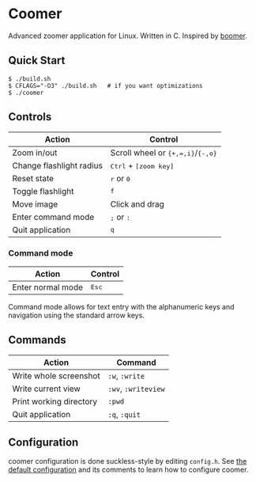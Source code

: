 # Coomer
Advanced zoomer application for Linux. Written in C. Inspired by [boomer](https://github.com/tsoding/boomer).

## Quick Start
```console
$ ./build.sh
$ CFLAGS="-O3" ./build.sh   # if you want optimizations
$ ./coomer
```

## Controls
| Action                   | Control                                             |
|--------------------------|-----------------------------------------------------|
| Zoom in/out              | Scroll wheel or <kbd>{+,=,i}</kbd>/<kbd>{-,o}</kbd> |
| Change flashlight radius | <kbd>Ctrl</kbd> + <kbd>[zoom key]</kbd>             |
| Reset state              | <kbd>r</kbd> or <kbd>0</kbd>                        |
| Toggle flashlight        | <kbd>f</kbd>                                        |
| Move image               | Click and drag                                      |
| Enter command mode       | <kbd>;</kbd> or <kbd>:</kbd>                        |
| Quit application         | <kbd>q</kbd>                                        |

### Command mode
| Action                   | Control                                             |
|--------------------------|-----------------------------------------------------|
| Enter normal mode        | <kbd>Esc</kbd>                                      |

Command mode allows for text entry with the alphanumeric keys and navigation
using the standard arrow keys.

## Commands
| Action                  | Command             |
|-------------------------|---------------------|
| Write whole screenshot  | `:w`, `:write`      |
| Write current view      | `:wv`, `:writeview` |
| Print working directory | `:pwd`              |
| Quit application        | `:q`, `:quit`       |

## Configuration
coomer configuration is done suckless-style by editing `config.h`.
See [the default configuration](./config.def.h) and its comments to learn how
to configure coomer.

